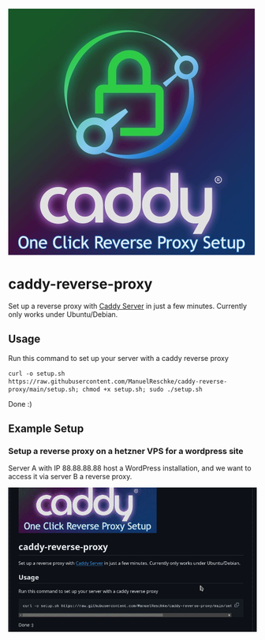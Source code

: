 ![caddy-reverse-proxy-logo](caddy-reverse-proxy.jpg)

# caddy-reverse-proxy
Set up a reverse proxy with [Caddy Server](https://github.com/caddyserver/caddy) in just a few minutes. Currently only works under Ubuntu/Debian.

## Usage
Run this command to set up your server with a caddy reverse proxy

    curl -o setup.sh https://raw.githubusercontent.com/ManuelReschke/caddy-reverse-proxy/main/setup.sh; chmod +x setup.sh; sudo ./setup.sh

Done :)

## Example Setup

### Setup a reverse proxy on a hetzner VPS for a wordpress site

Server A with IP 88.88.88.88 host a WordPress installation, and we want to access it via server B a reverse proxy.

![caddy-reverse-proxy-wordpress.gif](caddy-reverse-proxy-wordpress-preview.gif)